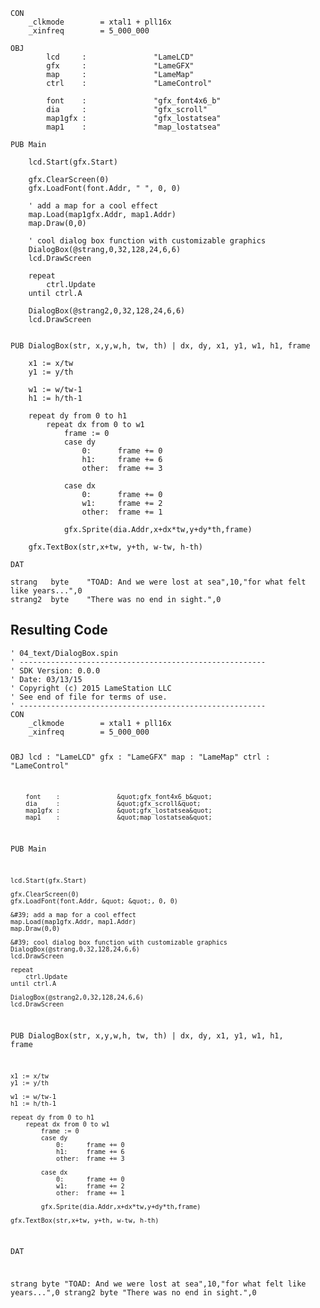 <pre><code>CON
    _clkmode        = xtal1 + pll16x
    _xinfreq        = 5_000_000

OBJ
        lcd     :               &quot;LameLCD&quot;
        gfx     :               &quot;LameGFX&quot;
        map     :               &quot;LameMap&quot;
        ctrl    :               &quot;LameControl&quot;

        font    :               &quot;gfx_font4x6_b&quot;
        dia     :               &quot;gfx_scroll&quot;
        map1gfx :               &quot;gfx_lostatsea&quot;
        map1    :               &quot;map_lostatsea&quot;
        
PUB Main

    lcd.Start(gfx.Start)

    gfx.ClearScreen(0)
    gfx.LoadFont(font.Addr, &quot; &quot;, 0, 0)

    &#39; add a map for a cool effect
    map.Load(map1gfx.Addr, map1.Addr)
    map.Draw(0,0)

    &#39; cool dialog box function with customizable graphics
    DialogBox(@strang,0,32,128,24,6,6)
    lcd.DrawScreen

    repeat
        ctrl.Update
    until ctrl.A

    DialogBox(@strang2,0,32,128,24,6,6)
    lcd.DrawScreen


PUB DialogBox(str, x,y,w,h, tw, th) | dx, dy, x1, y1, w1, h1, frame

    x1 := x/tw
    y1 := y/th

    w1 := w/tw-1
    h1 := h/th-1

    repeat dy from 0 to h1
        repeat dx from 0 to w1
            frame := 0
            case dy
                0:      frame += 0
                h1:     frame += 6
                other:  frame += 3

            case dx
                0:      frame += 0
                w1:     frame += 2
                other:  frame += 1

            gfx.Sprite(dia.Addr,x+dx*tw,y+dy*th,frame)

    gfx.TextBox(str,x+tw, y+th, w-tw, h-th)

DAT

strang   byte    &quot;TOAD: And we were lost at sea&quot;,10,&quot;for what felt like years...&quot;,0
strang2  byte    &quot;There was no end in sight.&quot;,0</code></pre>
<h2 id="resulting-code">Resulting Code</h2>
<pre><code>&#39; 04_text/DialogBox.spin
&#39; -------------------------------------------------------
&#39; SDK Version: 0.0.0
&#39; Date: 03/13/15
&#39; Copyright (c) 2015 LameStation LLC
&#39; See end of file for terms of use.
&#39; -------------------------------------------------------
CON
    _clkmode        = xtal1 + pll16x
    _xinfreq        = 5_000_000

OBJ
        lcd     :               &quot;LameLCD&quot;
        gfx     :               &quot;LameGFX&quot;
        map     :               &quot;LameMap&quot;
        ctrl    :               &quot;LameControl&quot;

        font    :               &quot;gfx_font4x6_b&quot;
        dia     :               &quot;gfx_scroll&quot;
        map1gfx :               &quot;gfx_lostatsea&quot;
        map1    :               &quot;map_lostatsea&quot;
        
PUB Main

    lcd.Start(gfx.Start)

    gfx.ClearScreen(0)
    gfx.LoadFont(font.Addr, &quot; &quot;, 0, 0)

    &#39; add a map for a cool effect
    map.Load(map1gfx.Addr, map1.Addr)
    map.Draw(0,0)

    &#39; cool dialog box function with customizable graphics
    DialogBox(@strang,0,32,128,24,6,6)
    lcd.DrawScreen

    repeat
        ctrl.Update
    until ctrl.A

    DialogBox(@strang2,0,32,128,24,6,6)
    lcd.DrawScreen


PUB DialogBox(str, x,y,w,h, tw, th) | dx, dy, x1, y1, w1, h1, frame

    x1 := x/tw
    y1 := y/th

    w1 := w/tw-1
    h1 := h/th-1

    repeat dy from 0 to h1
        repeat dx from 0 to w1
            frame := 0
            case dy
                0:      frame += 0
                h1:     frame += 6
                other:  frame += 3

            case dx
                0:      frame += 0
                w1:     frame += 2
                other:  frame += 1

            gfx.Sprite(dia.Addr,x+dx*tw,y+dy*th,frame)

    gfx.TextBox(str,x+tw, y+th, w-tw, h-th)

DAT

strang   byte    &quot;TOAD: And we were lost at sea&quot;,10,&quot;for what felt like years...&quot;,0
strang2  byte    &quot;There was no end in sight.&quot;,0

</code></pre>
